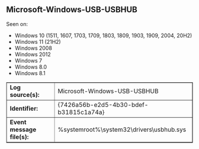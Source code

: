 ## Microsoft-Windows-USB-USBHUB

Seen on:
* Windows 10 (1511, 1607, 1703, 1709, 1803, 1809, 1903, 1909, 2004, 20H2)
* Windows 11 (21H2)
* Windows 2008
* Windows 2012
* Windows 7
* Windows 8.0
* Windows 8.1

<table border="1" class="docutils">
  <tbody>
    <tr>
      <td><b>Log source(s):</b></td>
      <td>Microsoft-Windows-USB-USBHUB</td>
    </tr>
    <tr>
      <td><b>Identifier:</b></td>
      <td>{7426a56b-e2d5-4b30-bdef-b31815c1a74a}</td>
    </tr>
    <tr>
      <td><b>Event message file(s):</b></td>
      <td>%systemroot%\system32\drivers\usbhub.sys</td>
    </tr>
  </tbody>
</table>

&nbsp;

